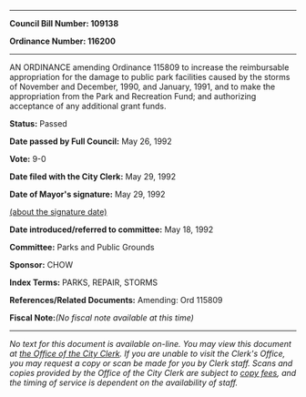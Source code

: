 

********

**Council Bill Number: 109138**
   
**Ordinance Number: 116200**
********

 AN ORDINANCE amending Ordinance 115809 to increase the reimbursable appropriation for the damage to public park facilities caused by the storms of November and December, 1990, and January, 1991, and to make the appropriation from the Park and Recreation Fund; and authorizing acceptance of any additional grant funds.

**Status:** Passed
   
**Date passed by Full Council:** May 26, 1992
   
**Vote:** 9-0
   
**Date filed with the City Clerk:** May 29, 1992
   
**Date of Mayor's signature:** May 29, 1992
   
[(about the signature date)](/~public/approvaldate.htm)
   
   
   
**Date introduced/referred to committee:** May 18, 1992
   
**Committee:** Parks and Public Grounds
   
**Sponsor:** CHOW
   
   
**Index Terms:** PARKS, REPAIR, STORMS

**References/Related Documents:** Amending: Ord 115809

**Fiscal Note:**_(No fiscal note available at this time)_
********

_No text for this document is available on-line. You may view this document at [the Office of the City Clerk](http://www.seattle.gov/leg/clerk/contactUs.htm). If you are unable to visit the Clerk's Office, you may request a copy or scan be made for you by Clerk staff. Scans and copies provided by the Office of the City Clerk are subject to [copy fees](http://clerk.seattle.gov/~public/clerkfees.htm), and the timing of service is dependent on the availability of staff._

